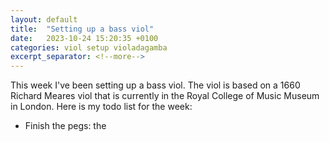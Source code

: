 ```yaml
---
layout: default
title:  "Setting up a bass viol"
date:   2023-10-24 15:20:35 +0100
categories: viol setup violadagamba
excerpt_separator: <!--more-->
---
```


This week I've been setting up a bass viol. The viol is based on a 1660 Richard Meares viol that is currently in the Royal College of Music Museum in London. Here is my todo list for the week:

<!--more-->


* Finish the pegs: the 